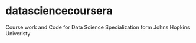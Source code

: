 # datasciencecoursera
Course work and Code for Data Science Specialization form Johns Hopkins Univeristy
